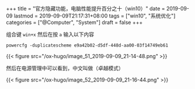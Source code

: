 +++
title = "官方隐藏功能，电脑性能提升百分之十（win10）"
date = 2019-09-09
lastmod = 2019-09-09T21:17:31+08:00
tags = ["win10", "系统优化"]
categories = ["@Computer", "System"]
draft = false
+++

组合键 `win+x` 然后在按 `a`
输入以下内容

```nil
powercfg -duplicatescheme e9a42b02-d5df-448d-aa00-03f14749eb61
```

{{< figure src="/ox-hugo/image_51_2019-09-09_21-14-48.png" >}}

然后在电源管理中可以看到，中文叫做（卓越模式）

{{< figure src="/ox-hugo/image_52_2019-09-09_21-16-44.png" >}}
